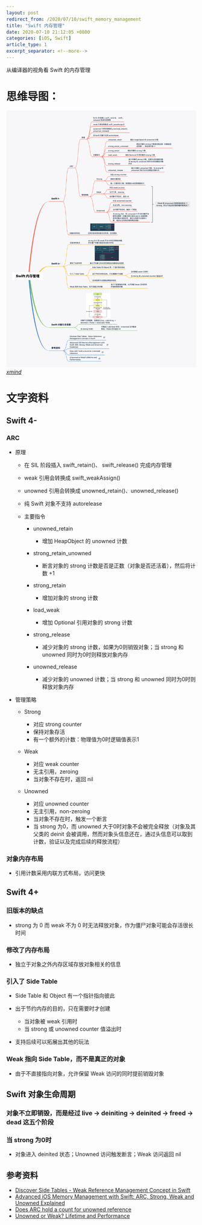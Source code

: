 ```yaml
---
layout: post
redirect_from: /2020/07/10/swift_memory_management
title: "Swift 内存管理"
date: 2020-07-10 21:12:05 +0800
categories: [iOS, Swift]
article_type: 1
excerpt_separator: <!--more-->
---
```


从编译器的视角看 Swift 的内存管理

<!--more-->

# 思维导图：

![](https://github.com/zhangao0086/mind/blob/master/Swift%20%E5%86%85%E5%AD%98%E7%AE%A1%E7%90%86/Swift%20%E5%86%85%E5%AD%98%E7%AE%A1%E7%90%86.png?raw=true)
*[xmind](https://github.com/zhangao0086/mind/blob/master/Swift%20%E5%86%85%E5%AD%98%E7%AE%A1%E7%90%86/Swift%20%E5%86%85%E5%AD%98%E7%AE%A1%E7%90%86.xmind)*

# 文字资料

## Swift 4-

### ARC

- 原理

  - 在 SIL 阶段插入 swift_retain()、 swift_release() 完成内存管理
  - weak 引用会转换成 swift_weakAssign()
  - unowned 引用会转换成 unowned_retain()、unowned_release()
  - 纯 Swift 对象不支持 autorelease
  - 主要指令

    - unowned_retain

      - 增加 HeapObject 的 unowned 计数

    - strong_retain_unowned

      - 断言对象的 strong 计数是否是正数（对象是否还活着），然后将计数 +1

    - strong_retain

      - 增加对象的 strong 计数

    - load_weak

      - 增加 Optional 引用对象的 strong 计数

    - strong_release

      - 减少对象的 strong 计数，如果为0则销毁对象；当 strong 和 unowned 同时为0时则释放对象内存

    - unowned_release

      - 减少对象的 unowned 计数；当 strong 和 unowned 同时为0时则释放对象内存

- 管理策略

  - Strong

    - 对应 strong counter
    - 保持对象存活
    - 有一个额外的计数：物理值为0时逻辑值表示1

  - Weak

    - 对应 weak counter
    - 无主引用，zeroing
    - 当对象不存在时，返回 nil

  - Unowned

    - 对应 unowned counter
    - 无主引用，non-zeroing
    - 当对象不存在时，触发一个断言
    - 当 strong 为0，而 unowned 大于0时对象不会被完全释放（对象及其父类的 deinit 会被调用，然而对象头信息还在，通过头信息可以取到计数，验证以及完成后续的释放流程）

### 对象内存布局

- 引用计数采用内联方式布局，访问更快

## Swift 4+

### 旧版本的缺点

- strong 为 0 而 weak 不为 0 时无法释放对象，作为僵尸对象可能会存活很长时间

### 修改了内存布局

- 独立于对象之外内存区域存放对象相关的信息

### 引入了 Side Table

- Side Table 和 Object 有一个指针指向彼此
- 出于节约内存的目的，只在需要时才创建

  - 当对象被 weak 引用时
  - 当 strong 或 unowned counter 值溢出时

- 支持后续可以拓展出其他的玩法

### Weak 指向 Side Table，而不是真正的对象

- 由于不直接指向对象，允许保留 Weak 访问的同时提前销毁对象

## Swift 对象生命周期

### 对象不立即销毁，而是经过 live -> deiniting -> deinited -> freed -> dead 这五个阶段

### 当 strong 为0时

- 对象进入 deinited 状态；Unowned 访问触发断言；Weak 访问返回 nil

## 参考资料

- [Discover Side Tables - Weak Reference Management Concept in Swift](https://maximeremenko.com/swift-arc-weak-references)
- [Advanced iOS Memory Management with Swift: ARC, Strong, Weak and Unowned Explained](https://www.vadimbulavin.com/swift-memory-management-arc-strong-weak-and-unowned/)
- [Does ARC hold a count for unowned reference](https://stackoverflow.com/questions/54836745/does-arc-hold-a-count-for-unowned-reference)
- [Unowned or Weak? Lifetime and Performance](https://www.uraimo.com/2016/10/27/unowned-or-weak-lifetime-and-performance/)

